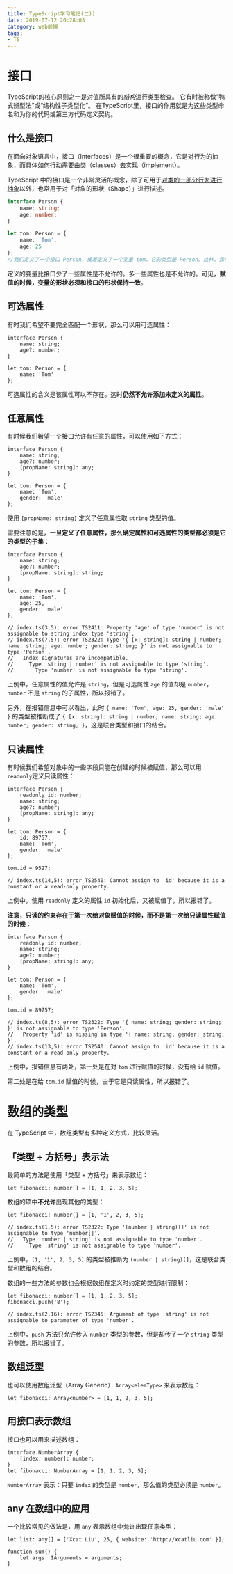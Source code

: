 ```yaml
---
title: TypeScript学习笔记(二))
date: 2019-07-12 20:28:03
category: web前端
tags: 
- TS
---
```


# 接口

TypeScript的核心原则之一是对值所具有的*结构*进行类型检查。 它有时被称做“鸭式辨型法”或“结构性子类型化”。 在TypeScript里，接口的作用就是为这些类型命名和为你的代码或第三方代码定义契约。

## 什么是接口

在面向对象语言中，接口（Interfaces）是一个很重要的概念，它是对行为的抽象，而具体如何行动需要由类（classes）去实现（implement）。

TypeScript 中的接口是一个非常灵活的概念，除了可用于[对类的一部分行为进行抽象](https://github.com/xcatliu/typescript-tutorial/blob/master/advanced/class-and-interfaces.md#类实现接口)以外，也常用于对「对象的形状（Shape）」进行描述。

```ts
interface Person {
    name: string;
    age: number;
}

let tom: Person = {
    name: 'Tom',
    age: 25
};
//我们定义了一个接口 Person，接着定义了一个变量 tom，它的类型是 Person。这样，我们就约束了 tom 的形状必须和接口 Person 一致。
```

定义的变量比接口少了一些属性是不允许的。多一些属性也是不允许的。可见，**赋值的时候，变量的形状必须和接口的形状保持一致**。

## 可选属性

有时我们希望不要完全匹配一个形状，那么可以用可选属性：

```
interface Person {
    name: string;
    age?: number;
}

let tom: Person = {
    name: 'Tom'
};
```

可选属性的含义是该属性可以不存在。这时**仍然不允许添加未定义的属性**。

## 任意属性

有时候我们希望一个接口允许有任意的属性，可以使用如下方式：

```
interface Person {
    name: string;
    age?: number;
    [propName: string]: any;
}

let tom: Person = {
    name: 'Tom',
    gender: 'male'
};
```

使用 `[propName: string]` 定义了任意属性取 `string` 类型的值。

需要注意的是，**一旦定义了任意属性，那么确定属性和可选属性的类型都必须是它的类型的子集**：

```
interface Person {
    name: string;
    age?: number;
    [propName: string]: string;
}

let tom: Person = {
    name: 'Tom',
    age: 25,
    gender: 'male'
};

// index.ts(3,5): error TS2411: Property 'age' of type 'number' is not assignable to string index type 'string'.
// index.ts(7,5): error TS2322: Type '{ [x: string]: string | number; name: string; age: number; gender: string; }' is not assignable to type 'Person'.
//   Index signatures are incompatible.
//     Type 'string | number' is not assignable to type 'string'.
//       Type 'number' is not assignable to type 'string'.
```

上例中，任意属性的值允许是 `string`，但是可选属性 `age` 的值却是 `number`，`number` 不是 `string` 的子属性，所以报错了。

另外，在报错信息中可以看出，此时 `{ name: 'Tom', age: 25, gender: 'male' }` 的类型被推断成了 `{ [x: string]: string | number; name: string; age: number; gender: string; }`，这是联合类型和接口的结合。

## 只读属性

有时候我们希望对象中的一些字段只能在创建的时候被赋值，那么可以用 `readonly`定义只读属性：

```
interface Person {
    readonly id: number;
    name: string;
    age?: number;
    [propName: string]: any;
}

let tom: Person = {
    id: 89757,
    name: 'Tom',
    gender: 'male'
};

tom.id = 9527;

// index.ts(14,5): error TS2540: Cannot assign to 'id' because it is a constant or a read-only property.
```

上例中，使用 `readonly` 定义的属性 `id` 初始化后，又被赋值了，所以报错了。

**注意，只读的约束存在于第一次给对象赋值的时候，而不是第一次给只读属性赋值的时候**：

```
interface Person {
    readonly id: number;
    name: string;
    age?: number;
    [propName: string]: any;
}

let tom: Person = {
    name: 'Tom',
    gender: 'male'
};

tom.id = 89757;

// index.ts(8,5): error TS2322: Type '{ name: string; gender: string; }' is not assignable to type 'Person'.
//   Property 'id' is missing in type '{ name: string; gender: string; }'.
// index.ts(13,5): error TS2540: Cannot assign to 'id' because it is a constant or a read-only property.
```

上例中，报错信息有两处，第一处是在对 `tom` 进行赋值的时候，没有给 `id` 赋值。

第二处是在给 `tom.id` 赋值的时候，由于它是只读属性，所以报错了。

# 数组的类型

在 TypeScript 中，数组类型有多种定义方式，比较灵活。

## 「类型 + 方括号」表示法

最简单的方法是使用「类型 + 方括号」来表示数组：

```
let fibonacci: number[] = [1, 1, 2, 3, 5];
```

数组的项中**不允许**出现其他的类型：

```
let fibonacci: number[] = [1, '1', 2, 3, 5];

// index.ts(1,5): error TS2322: Type '(number | string)[]' is not assignable to type 'number[]'.
//   Type 'number | string' is not assignable to type 'number'.
//     Type 'string' is not assignable to type 'number'.
```

上例中，`[1, '1', 2, 3, 5]` 的类型被推断为 `(number | string)[]`，这是联合类型和数组的结合。

数组的一些方法的参数也会根据数组在定义时约定的类型进行限制：

```
let fibonacci: number[] = [1, 1, 2, 3, 5];
fibonacci.push('8');

// index.ts(2,16): error TS2345: Argument of type 'string' is not assignable to parameter of type 'number'.
```

上例中，`push` 方法只允许传入 `number` 类型的参数，但是却传了一个 `string` 类型的参数，所以报错了。

## 数组泛型

也可以使用数组泛型（Array Generic） `Array<elemType>` 来表示数组：

```
let fibonacci: Array<number> = [1, 1, 2, 3, 5];
```

## 用接口表示数组

接口也可以用来描述数组：

```
interface NumberArray {
    [index: number]: number;
}
let fibonacci: NumberArray = [1, 1, 2, 3, 5];
```

`NumberArray` 表示：只要 `index` 的类型是 `number`，那么值的类型必须是 `number`。

## any 在数组中的应用

一个比较常见的做法是，用 `any` 表示数组中允许出现任意类型：

```
let list: any[] = ['Xcat Liu', 25, { website: 'http://xcatliu.com' }];
```

```
function sum() {
    let args: IArguments = arguments;
}
```